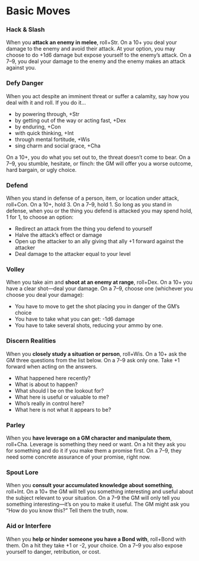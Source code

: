 # Basic Moves

### Hack & Slash 

When you **attack an enemy in melee**, roll+Str. On a 10+ you deal your damage to the enemy and avoid their attack. At your option, you may choose to do +1d6 damage but expose yourself to the enemy’s attack. On a 7–9, you deal your damage to the enemy and the enemy makes an attack against you.

### Defy Danger 

When you act despite an imminent threat or suffer a calamity, say how you deal with it and roll. If you do it...

 * by powering through, +Str 
 * by getting out of the way or acting fast, +Dex
 * by enduring, +Con
 * with quick thinking, +Int
 * through mental fortitude, +Wis
 * sing charm and social grace, +Cha

On a 10+, you do what you set out to, the threat doesn’t come to bear. On a 7–9, you stumble, hesitate, or flinch: the GM will offer you a worse outcome, hard bargain, or ugly choice.

### Defend

When you stand in defense of a person, item, or location under attack, roll+Con. On a 10+, hold 3. On a 7–9, hold 1. So long as you stand in defense, when you or the thing you defend is attacked you may spend hold, 1 for 1, to choose an option:

 * Redirect an attack from the thing you defend to yourself
 * Halve the attack’s effect or damage
 * Open up the attacker to an ally giving that ally +1 forward against the attacker
 * Deal damage to the attacker equal to your level

### Volley

When you take aim and **shoot at an enemy at range**, roll+Dex. On a 10+ you have a clear shot—deal your damage. On a 7–9, choose one (whichever you choose you deal your damage):

 * You have to move to get the shot placing you in danger of the GM’s choice
 * You have to take what you can get: -1d6 damage
 *  You have to take several shots, reducing your ammo by one.

### Discern Realities

When you **closely study a situation or person**, roll+Wis. On a 10+ ask the GM three questions from the list below. On a 7–9 ask only one. Take +1 forward when acting on the answers.

 * What happened here recently?
 * What is about to happen?
 * What should I be on the lookout for?
 * What here is useful or valuable to me?
 * Who’s really in control here?
 * What here is not what it appears to be?

### Parley

When you **have leverage on a GM character and manipulate them**, roll+Cha. Leverage is something they need or want. On a hit they ask you for something and do it if you make them a promise first. On a 7–9, they need some concrete assurance of your promise, right now.

### Spout Lore

When you **consult your accumulated knowledge about something**, roll+Int. On a 10+ the GM will tell you something interesting and useful about the subject relevant to your situation. On a 7–9 the GM will only tell you something interesting—it’s on you to make it useful. The GM might ask you “How do you know this?” Tell them the truth, now.

### Aid or Interfere

When you **help or hinder someone you have a Bond with**, roll+Bond with them. On a hit they take +1 or -2, your choice. On a 7–9 you also expose yourself to danger, retribution, or cost.
